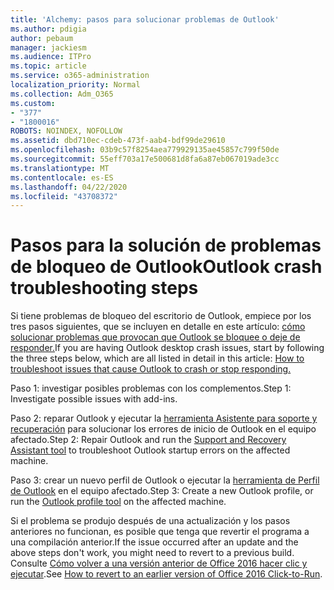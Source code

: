 ```yaml
---
title: 'Alchemy: pasos para solucionar problemas de Outlook'
ms.author: pdigia
author: pebaum
manager: jackiesm
ms.audience: ITPro
ms.topic: article
ms.service: o365-administration
localization_priority: Normal
ms.collection: Adm_O365
ms.custom:
- "377"
- "1800016"
ROBOTS: NOINDEX, NOFOLLOW
ms.assetid: dbd710ec-cdeb-473f-aab4-bdf99de29610
ms.openlocfilehash: 03b9c57f8254aea779929135ae45857c799f50de
ms.sourcegitcommit: 55eff703a17e500681d8fa6a87eb067019ade3cc
ms.translationtype: MT
ms.contentlocale: es-ES
ms.lasthandoff: 04/22/2020
ms.locfileid: "43708372"
---
```

# <a name="outlook-crash-troubleshooting-steps"></a><span data-ttu-id="3da0f-102">Pasos para la solución de problemas de bloqueo de Outlook</span><span class="sxs-lookup"><span data-stu-id="3da0f-102">Outlook crash troubleshooting steps</span></span>

<span data-ttu-id="3da0f-103">Si tiene problemas de bloqueo del escritorio de Outlook, empiece por los tres pasos siguientes, que se incluyen en detalle en este artículo: [cómo solucionar problemas que provocan que Outlook se bloquee o deje de responder.](https://docs.microsoft.com/exchange/troubleshoot/outlook-crashes/crash-issues)</span><span class="sxs-lookup"><span data-stu-id="3da0f-103">If you are having Outlook desktop crash issues, start by following the three steps below, which are all listed in detail in this article: [How to troubleshoot issues that cause Outlook to crash or stop responding.](https://docs.microsoft.com/exchange/troubleshoot/outlook-crashes/crash-issues)</span></span>
  
<span data-ttu-id="3da0f-104">Paso 1: investigar posibles problemas con los complementos.</span><span class="sxs-lookup"><span data-stu-id="3da0f-104">Step 1: Investigate possible issues with add-ins.</span></span>
  
<span data-ttu-id="3da0f-105">Paso 2: reparar Outlook y ejecutar la [herramienta Asistente para soporte y recuperación](https://aka.ms/SaRA-OutlookWontStart) para solucionar los errores de inicio de Outlook en el equipo afectado.</span><span class="sxs-lookup"><span data-stu-id="3da0f-105">Step 2: Repair Outlook and run the [Support and Recovery Assistant tool](https://aka.ms/SaRA-OutlookWontStart) to troubleshoot Outlook startup errors on the affected machine.</span></span>
  
<span data-ttu-id="3da0f-106">Paso 3: crear un nuevo perfil de Outlook o ejecutar la [herramienta de Perfil de Outlook](https://aka.ms/SaRA-OutlookSetupProfile) en el equipo afectado.</span><span class="sxs-lookup"><span data-stu-id="3da0f-106">Step 3: Create a new Outlook profile, or run the [Outlook profile tool](https://aka.ms/SaRA-OutlookSetupProfile) on the affected machine.</span></span>
  
<span data-ttu-id="3da0f-107">Si el problema se produjo después de una actualización y los pasos anteriores no funcionan, es posible que tenga que revertir el programa a una compilación anterior.</span><span class="sxs-lookup"><span data-stu-id="3da0f-107">If the issue occurred after an update and the above steps don't work, you might need to revert to a previous build.</span></span> <span data-ttu-id="3da0f-108">Consulte [Cómo volver a una versión anterior de Office 2016 hacer clic y ejecutar](https://support.microsoft.com/help/2770432).</span><span class="sxs-lookup"><span data-stu-id="3da0f-108">See [How to revert to an earlier version of Office 2016 Click-to-Run](https://support.microsoft.com/help/2770432).</span></span>
  